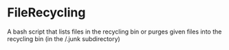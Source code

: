 # FileRecycling
A bash script that lists files in the recycling bin or purges given files into the recycling bin (in the /.junk subdirectory)
